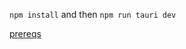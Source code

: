 `npm install` and then `npm run tauri dev`

[prereqs](https://tauri.studio/docs/getting-started/prerequisites)